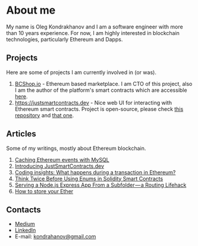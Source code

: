 # About me
My name is Oleg Kondrakhanov and I am a software engineer with more than 10 years experience. For now, I am highly interested in blockchain technologies, particularly Ethereum and Dapps.


## Projects
Here are some of projects I am currently involved in (or was).

1. [BCShop.io](https://bcshop.io/) - Ethereum based marketplace. I am CTO of this project, also I am the author of the platform's smart contracts which are accessible [here](<https://github.com/bcshop-io/bcshop.io>).
2. <https://justsmartcontracts.dev> - Nice web UI for interacting with Ethereum smart contracts. Project is open-source, please check [this repository](<https://github.com/olekon/justsmartcontracts>) and [that one](https://github.com/olekon/justsmartcontracts-api).


## Articles
Some of my writings, mostly about Ethereum blockchain.

1. [Caching Ethereum events with MySQL](https://medium.com/coinmonks/caching-ethereum-events-with-mysql-18bfa3558355)
2. [Introducing JustSmartContracts.dev](https://medium.com/coinmonks/introducing-justsmartcontracts-dev-web-tool-for-interacting-with-ethereum-smart-contracts-da9b5dfe563c)
3. [Coding insights: What happens during a transaction in Ethereum?](https://bcshop.io/blog/blog-coding/coding-insights-what-happens-during-a-transaction/)
4. [Think Twice Before Using Enums in Solidity Smart Contracts](https://medium.com/coinmonks/beware-the-solidity-enums-5f64b3435fa4) 
5. [Serving a Node.js Express App From a Subfolder — a Routing Lifehack](https://medium.com/better-programming/serving-a-node-js-express-app-from-a-subfolder-a-routing-lifehack-a3c88da9840c)
6. [How to store your Ether](https://bcshop.io/blog/blog-basics/how-to-store-your-ether/)

## Contacts 
* [Medium](https://medium.com/@kondrahanov)
* [LinkedIn](https://www.linkedin.com/in/oleg-kondrakhanov-0142b114a/)
* E-mail: [kondrahanov@gmail.com](mailto:kondrahanov@gmail.com)

